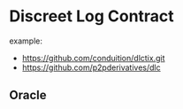 # Discreet Log Contract
example: 
* https://github.com/conduition/dlctix.git
* https://github.com/p2pderivatives/dlc

## Oracle
